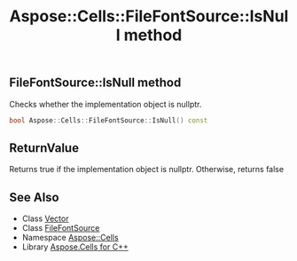 ﻿---
title: Aspose::Cells::FileFontSource::IsNull method
linktitle: IsNull
second_title: Aspose.Cells for C++ API Reference
description: 'Aspose::Cells::FileFontSource::IsNull method. Checks whether the implementation object is nullptr in C++.'
type: docs
weight: 500
url: /cpp/aspose.cells/filefontsource/isnull/
---
## FileFontSource::IsNull method


Checks whether the implementation object is nullptr.

```cpp
bool Aspose::Cells::FileFontSource::IsNull() const
```


## ReturnValue

Returns true if the implementation object is nullptr. Otherwise, returns false

## See Also

* Class [Vector](../../vector/)
* Class [FileFontSource](../)
* Namespace [Aspose::Cells](../../)
* Library [Aspose.Cells for C++](../../../)
